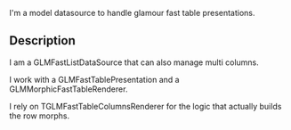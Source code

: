 I'm a model datasource to handle glamour fast table presentations.

Description 
--------------------

I am a GLMFastListDataSource that can also manage multi columns.

I work with a GLMFastTablePresentation and a GLMMorphicFastTableRenderer.  

 I rely on TGLMFastTableColumnsRenderer for the logic that actually builds the row morphs. 
